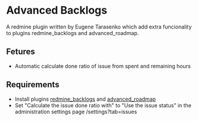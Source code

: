 Advanced Backlogs
=================

A redmine plugin written by Eugene Tarasenko which add extra funcionality to
plugins redmine_backlogs and advanced_roadmap.


Fetures
-------

- Automatic calculate done ratio of issue from spent and remaining hours


Requirements
------------

- Install plugins [redmine_backlogs](https://github.com/7bits/redmine_backlogs)
  and [advanced_roadmap](https://github.com/7bits/advanced_roadmap)
- Set "Calculate the issue done ratio with" to "Use the issue status" in the
  administration settings page /settings?tab=issues
